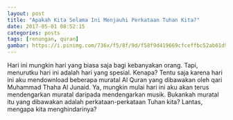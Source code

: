 ```yaml
---
layout: post
title: "Apakah Kita Selama Ini Menjauhi Perkataan Tuhan Kita?"
date: 2017-05-01 08:52:15
categories: posts
tags: [renungan, quran]
gambar: https://i.pinimg.com/736x/f5/8f/9d/f58f9d419669cfceffbc52ab61d9125a--islamic-architecture-allah-quotes.jpg
---
```


Hari ini mungkin hari yang biasa saja bagi kebanyakan orang. Tapi, menurutku hari ini adalah hari yang spesial. Kenapa? Tentu saja karena hari ini aku mendownload beberapa muratal Al Quran yang dibawakan oleh qari Muhammad Thaha Al Junaid. Ya, mungkin mulai hari ini aku akan terus mendengarkan muratal daripada mendengarkan musik. Bukankah muratal itu yang dibawakan adalah perkataan-perkataan Tuhan kita? Lantas, mengapa kita menghindarinya?




